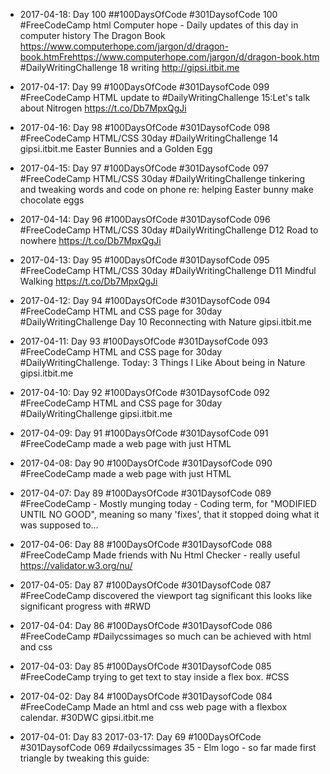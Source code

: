 
* 2017-04-18: Day 100
##100DaysOfCode #301DaysofCode 100
#FreeCodeCamp html 
Computer hope - Daily updates of this day in computer history 
The Dragon Book
https://www.computerhope.com/jargon/d/dragon-book.htmFrehttps://www.computerhope.com/jargon/d/dragon-book.htm
#DailyWritingChallenge 18 writing http://gipsi.itbit.me 

* 2017-04-17: Day 99
#100DaysOfCode #301DaysofCode 099
#FreeCodeCamp HTML update to  #DailyWritingChallenge 15:Let's talk about Nitrogen https://t.co/Db7MpxQgJi

* 2017-04-16: Day 98
#100DaysOfCode #301DaysofCode 098
#FreeCodeCamp HTML/CSS  30day #DailyWritingChallenge 14 gipsi.itbit.me  Easter Bunnies and a Golden Egg 

* 2017-04-15: Day 97
#100DaysOfCode #301DaysofCode 097
#FreeCodeCamp HTML/CSS  30day #DailyWritingChallenge tinkering and tweaking words and code on phone re: helping Easter bunny make chocolate eggs

* 2017-04-14: Day 96
#100DaysOfCode #301DaysofCode 096
#FreeCodeCamp HTML/CSS  30day #DailyWritingChallenge D12 Road to nowhere https://t.co/Db7MpxQgJi

* 2017-04-13: Day 95
#100DaysOfCode #301DaysofCode 095
#FreeCodeCamp HTML/CSS  30day #DailyWritingChallenge D11 Mindful Walking https://t.co/Db7MpxQgJi

* 2017-04-12: Day 94
#100DaysOfCode #301DaysofCode 094
#FreeCodeCamp HTML and CSS page for 30day #DailyWritingChallenge Day 10 Reconnecting with Nature gipsi.itbit.me

* 2017-04-11: Day 93
#100DaysOfCode #301DaysofCode 093
#FreeCodeCamp HTML and CSS page for 30day #DailyWritingChallenge. Today: 3 Things I Like About being in Nature gipsi.itbit.me

* 2017-04-10: Day 92
#100DaysOfCode #301DaysofCode 092
#FreeCodeCamp HTML and CSS page for 30day #DailyWritingChallenge gipsi.itbit.me

* 2017-04-09: Day 91
#100DaysOfCode #301DaysofCode 091
#FreeCodeCamp made a web page with just HTML 

* 2017-04-08: Day 90
#100DaysOfCode #301DaysofCode 090
#FreeCodeCamp made a web page with just HTML 

* 2017-04-07: Day 89
#100DaysOfCode #301DaysofCode 089
#FreeCodeCamp - Mostly munging today - Coding term,  for "MODIFIED UNTIL NO GOOD", meaning so many 'fixes', that it stopped doing what it was supposed to... 

* 2017-04-06: Day 88
#100DaysOfCode #301DaysofCode 088
#FreeCodeCamp Made friends with Nu Html Checker - really useful
https://validator.w3.org/nu/

* 2017-04-05: Day 87
#100DaysOfCode #301DaysofCode 087
#FreeCodeCamp discovered the viewport <meta> tag significant this looks like significant progress with #RWD

* 2017-04-04: Day 86
#100DaysOfCode #301DaysofCode 086
#FreeCodeCamp #Dailycssimages so much can be achieved with html and css 

* 2017-04-03: Day 85
#100DaysOfCode #301DaysofCode 085
#FreeCodeCamp trying to get text to stay inside a flex box. #CSS

* 2017-04-02: Day 84
#100DaysOfCode #301DaysofCode 084
#FreeCodeCamp Made an html and css web page with a flexbox calendar. #30DWC gipsi.itbit.me

* 2017-04-01: Day 83
2017-03-17: Day 69 #100DaysOfCode #301DaysofCode 069 #dailycssimages 35 - Elm logo - so far made first triangle by tweaking this guide:
